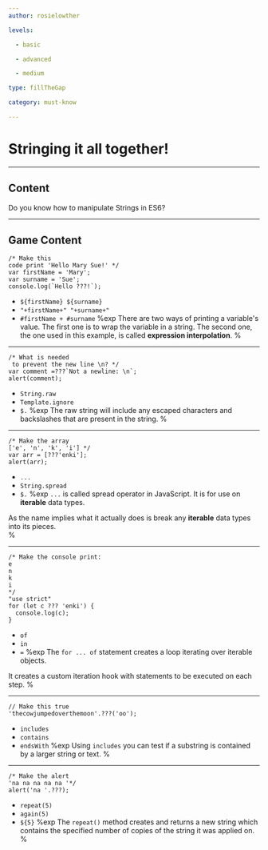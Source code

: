 ```yaml
---
author: rosielowther

levels:

  - basic

  - advanced

  - medium

type: fillTheGap

category: must-know

---
```


# Stringing it all together!

---
## Content

Do you know how to manipulate Strings in ES6?

---
## Game Content

```
/* Make this
code print 'Hello Mary Sue!' */
var firstName = 'Mary';
var surname = 'Sue';
console.log(`Hello ???!`);
```
* `${firstName} ${surname}`
* `"+firstName+" "+surname+"`
* `#firstName + #surname`
%exp
There are two ways of printing a variable's value. The first one is to wrap the variable in a string. The second one, the one used in this example, is called **expression interpolation**.
%

---

```
/* What is needed
 to prevent the new line \n? */
var comment =???`Not a newline: \n`;
alert(comment);
```
* `String.raw`
* `Template.ignore`
* `$.`
%exp
The raw string will include any escaped characters and backslashes that are present in the string.
%

---

```
/* Make the array
['e', 'n', 'k', 'i'] */
var arr = [???'enki'];
alert(arr);
```
* `...`
* `String.spread`
* `$.`
%exp
`...` is called spread operator in JavaScript. It is for use on **iterable** data types.

As the name implies what it actually does is break any **iterable** data types into its pieces.  
%

---

```
/* Make the console print:
e
n
k
i
*/
"use strict"
for (let c ??? 'enki') {
  console.log(c);
}
```
* `of`
* `in`
* `=`
%exp
The `for ... of` statement creates a loop iterating over iterable objects.

It creates a custom iteration hook with statements to be executed on each step.
%

---
```
// Make this true
'thecowjumpedoverthemoon'.???('oo');
```
* `includes`
* `contains`
* `endsWith`
%exp
Using `includes` you can test if a substring is contained by a larger string or text.
%

---

```
/* Make the alert
'na na na na na '*/
alert('na '.???);
```
* `repeat(5)`
* `again(5)`
* `${5}`
%exp
The `repeat()` method creates and returns a new string which contains the specified number of copies of the string it was applied on.  
%
